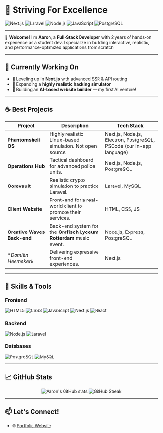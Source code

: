 # 🚀 Striving For Excellence

![Next.js](https://img.shields.io/badge/Next.js-000000?style=for-the-badge&logo=nextdotjs&logoColor=white)
![Laravel](https://img.shields.io/badge/Laravel-F72C1F?style=for-the-badge&logo=laravel&logoColor=white)
![Node.js](https://img.shields.io/badge/Node.js-339933?style=for-the-badge&logo=nodedotjs&logoColor=white)
![JavaScript](https://img.shields.io/badge/JavaScript-F7DF1E?style=for-the-badge&logo=javascript&logoColor=black)
![PostgreSQL](https://img.shields.io/badge/PostgreSQL-4169E1?style=for-the-badge&logo=postgresql&logoColor=white)

---

👋 **Welcome!** I'm **Aaron**, a **Full-Stack Developer** with 2 years of hands-on experience as a student dev. I specialize in building interactive, realistic, and performance-optimized applications from scratch.

---

## 🔭 Currently Working On

- 🚧 Leveling up in **Next.js** with advanced SSR & API routing
- 🧠 Expanding a **highly realistic hacking simulator**
- 🤖 Building an **AI-based website builder** — my first AI venture!

---

## ☕ Best Projects

| Project | Description | Tech Stack |
|--------|-------------|------------|
| **Phantomshell OS** | Highly realistic Linux-based simulation. Not open source. | Next.js, Node.js, Electron, PostgreSQL, PSCode (our in-app language) |
| **Operations Hub** | Tactical dashboard for advanced police units. | Next.js, Node.js, PostgreSQL |
| **Corevault** | Realistic crypto simulation to practice Laravel. | Laravel, MySQL |
| **Client Website** | Front-end for a real-world client to promote their services. | HTML, CSS, JS |
| **Creative Waves Back-end** | Back-end system for the **Grafisch Lyceum Rotterdam** music event. | Node.js, Express, PostgreSQL |
| **Damiën Heemskerk* | Delivering expressive front-end experiences. | Next.js | https://damienheemskerk.com |
---

## 🧠 Skills & Tools

### Frontend
![HTML5](https://img.shields.io/badge/HTML5-E34F26?style=flat-square&logo=html5&logoColor=white)
![CSS3](https://img.shields.io/badge/CSS3-1572B6?style=flat-square&logo=css3&logoColor=white)
![JavaScript](https://img.shields.io/badge/JavaScript-ES6+-F7DF1E?style=flat-square&logo=javascript&logoColor=black)
![Next.js](https://img.shields.io/badge/Next.js-000?style=flat-square&logo=nextdotjs)
![React](https://img.shields.io/badge/React-20232a?style=flat-square&logo=react&logoColor=61DAFB)

### Backend
![Node.js](https://img.shields.io/badge/Node.js-339933?style=flat-square&logo=nodedotjs&logoColor=white)
![Laravel](https://img.shields.io/badge/Laravel-F72C1F?style=flat-square&logo=laravel&logoColor=white)

### Databases
![PostgreSQL](https://img.shields.io/badge/PostgreSQL-336791?style=flat-square&logo=postgresql&logoColor=white)
![MySQL](https://img.shields.io/badge/MySQL-00758F?style=flat-square&logo=mysql&logoColor=white)

---

## 📈 GitHub Stats

<p align="center">
  <img src="https://github-readme-stats.vercel.app/api?username=100542&show_icons=true&theme=tokyonight" alt="Aaron's GitHub stats" />
  <img src="https://github-readme-streak-stats.herokuapp.com/?user=100542&theme=tokyonight" alt="GitHub Streak" />
</p>

---

## 📫 Let's Connect!

- 🌐 [Portfolio Website](https://aaronheemskerk.com/)
